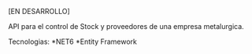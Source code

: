 [EN DESARROLLO]

API para el control de Stock y proveedores de una empresa metalurgica.

Tecnologias:
*NET6
*Entity Framework
